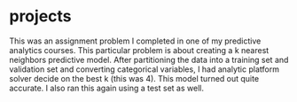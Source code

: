 # projects
This was an assignment problem I completed in one of my predictive analytics courses. This particular problem is about creating a k nearest neighbors predictive model. After partitioning the data into a training set and validation set and converting categorical variables, I had analytic platform solver decide on the best k (this was 4). This model turned out quite accurate. I also ran this again using a test set as well.
